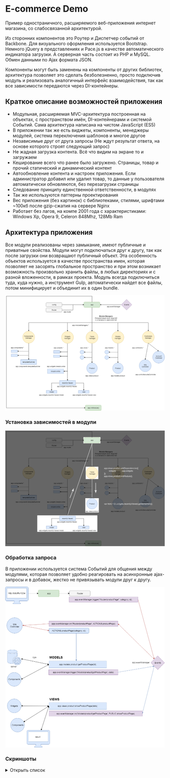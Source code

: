 # E-commerce Demo
Пример одностраничного, расширяемого веб-приложения интернет магазина, со слабосвязанной архитектурой.

Из сторонних компонентов это Роутер и Диспетчер событий от Backbone. Для визуального оформления используется Bootstrap. Немного jQuery в представлениях и Pace.js в качестве автоматического индикатора загрузки.
А серверная часть состоит из PHP и MySQL. Обмен данными по Ajax формата JSON.

Компоненты могут быть заменены на компоненты от других библиотек, архитектура позволяет это сделать безболезненно, просто подключив модуль и реализовать аналогичный интерфейс взаимодействия, так как все зависимости передаются через DI-контейнеры.

## Краткое описание возможностей приложения
- Модульная, расширяемая MVC-архитектура построенная на объектах, с пространством имён, DI-контейнерами и системой Событий. Сама архитектура написана на чистом JavaScript (ES5)
- В приложении так же есть виджеты, компоненты, менеджеры модулей, система переключения шаблонов и многое другое
- Независимые друг от друга запросы (Не ждут результат ответа, на основе которого строят следующий запрос)
- Не жадная загрузка контента. Всё что видим на экране то и загружаем
- Кеширование всего что ранее было загружено. Страницы, товар и прочий статический и динамический контент
- Автообновление контента и настроек приложения. Если администратор добавил или удалил товар, то данные у пользователя автоматически обновляются, без перезагрузки страницы
- Следование принципу единственной ответственности, в модулях
- Так же используются паттерны проектирования
- Вес приложения (без картинок) с библиотеками, стилями, шрифтами ~100кб после gzip-сжатия на сервере Nginx
- Работает без лагов, на компе 2001 года с характеристиками: Windows Xp, Opera 9, Celeron 848Mhz, 128Mb Ram

## Архитектура приложения
Все модули реализованы через замыкание, имеют публичные и приватные свойства. Модули могут подключаться друг к другу, так как после загрузки они возвращают публичный объект. Эта особенность объектов используется в качестве пространства имен, которая позволяет не засорять глобальное пространство и при этом возникает возможность произвольно хранить файлы, в любых директориях и с разной вложенности, в рамках проекта.
Модуль всегда подключиться туда, куда нужно, а инструмент Gulp, автоматически найдет все файлы, потом минифицирует и объединит их в один bundle.

!['архитектура приложения'](/screenshots/app_architecture.png?raw=true)

### Установка зависимостей в модули
!['установка зависимостей в модули'](/screenshots/app_add_dependencies.png?raw=true)

### Обработка запроса
В приложении используется система Событий для общения между модулями, которая позволяет удобно реагировать на асинхронные ajax-запросы и в добавок, жестко не привязывать модули друг к другу.

!['система событий приложения'](/screenshots/app_events_mvc.png?raw=true)

### Скриншоты
<details><summary>Открыть список</summary>
<p>
  
![](/screenshots/5.jpg?raw=true)

![](/screenshots/4.jpg?raw=true)

![](/screenshots/3.jpg?raw=true)

![](/screenshots/2.jpg?raw=true)

![](/screenshots/1.jpg?raw=true)

![](/screenshots/xp1.JPG?raw=true)

![](/screenshots/xp2.JPG?raw=true)

![](/screenshots/xp3.JPG?raw=true)

![](/screenshots/xp4.JPG?raw=true)

</p>
</details>
